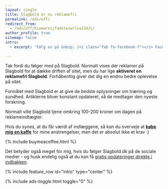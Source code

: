 ```yaml
---
layout: single
title: Slagbold er nu reklamefri
permalink: /ads/off/
redirect_from:
  - /ads/off/hioewroijfadsleiwrlva2342j/
author_profile: true
sitemap: false
intro:
  - excerpt: 'Følg os på &nbsp; [<i class="fab fa-facebook-f"></i> Facebook](https://www.facebook.com/profile.php?id=100089615190942){: .btn .btn--facebook } og [<i class="fab fa-pinterest"></i> Pinterest](https://www.pinterest.dk/slagbolddk/){: .btn .btn--danger }'

---
```


Tak fordi du følger med på Slagbold. Normalt vises der reklamer på Slagbold for at dække driften af sitet, men du har lige **aktiveret en reklamefri Slagbold**. Forhåbentlig giver det dig en endnu bedre oplevelse på sitet.

Formålet med Slagbold er at give de bedste oplysninger om træning og sundhed. Artiklerne bliver konstant opdateret, så de medtager den nyeste forskning.

Normalt ville Slagbold tjene omkring 100-200 kroner om dagen på reklameindtægter.

Hvis du synes, at du får værdi af indlæggene, så kan du overveje at **[købe mig en kaffe](https://www.buymeacoffee.com/lsolesen)** for mine anstrengelser, men det er absolut ikke et krav :)

{% include buymeacoffee.html %}

Det betyder også meget for mig, hvis du følger Slagbold.dk på de sociale medier - og husk endelig også at du kan få [gratis opdateringer direkte i indbakken](/nyhedsbrev/).

{% include feature_row id="intro" type="center" %}

{% include ads-toggle.html toggle="0" %}
